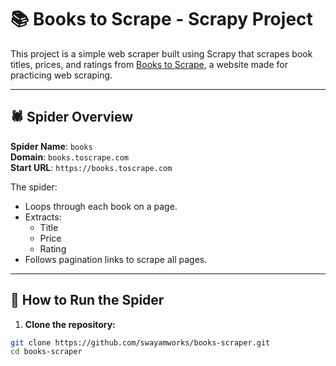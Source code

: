 # 📚 Books to Scrape - Scrapy Project

This project is a simple web scraper built using Scrapy that scrapes book titles, prices, and ratings from [Books to Scrape](https://books.toscrape.com), a website made for practicing web scraping.

---

## 🕷 Spider Overview

**Spider Name**: `books`  
**Domain**: `books.toscrape.com`  
**Start URL**: `https://books.toscrape.com`

The spider:
- Loops through each book on a page.
- Extracts:
  - Title
  - Price
  - Rating
- Follows pagination links to scrape all pages.

---

## 🔧 How to Run the Spider

1. **Clone the repository:**

```bash
git clone https://github.com/swayamworks/books-scraper.git
cd books-scraper
